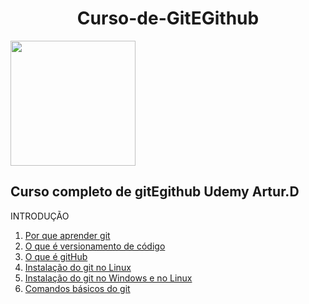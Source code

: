 <h1 align="center">Curso-de-GitEGithub</h1>
<img src=https://github.com/Fas-naWeb/Curso-de-Linux---Concluido/blob/main/Aprendendo_Linux/src/recursos/Curso-de-Git-e-GitHub.png width=200px>

<h2>Curso completo de gitEgithub Udemy Artur.D</h2>

INTRODUÇÃO
<ol>  
  <li>
    <a href ="https://github.com/Fas-naWeb/Curso-de-GitEGithub---Concluido/blob/main/CURSO_DE_GIT/%2401_INTRODUCAO/%24005_Introducao.java">
      Por que aprender git
    </a>
  </li>

   <li>
    <a href ="https://github.com/Fas-naWeb/Curso-de-GitEGithub---Concluido/blob/main/CURSO_DE_GIT/%2401_INTRODUCAO/%24006_OqueEversionamento.java">
      O que é versionamento de código
    </a>
  </li>

  <li>
    <a href ="https://github.com/Fas-naWeb/Curso-de-GitEGithub---Concluido/blob/main/CURSO_DE_GIT/%2401_INTRODUCAO/%24007_OqueEgitHub.java">
      O que é gitHub
    </a>
  </li>

  <li>
    <a href ="https://github.com/Fas-naWeb/Curso-de-GitEGithub---Concluido/blob/main/CURSO_DE_GIT/%2401_INTRODUCAO/%24002_InstalacaoDoGit.java">
      Instalação do git no Linux
    </a>
  </li>  

  <li>
    <a href ="https://github.com/Fas-naWeb/Curso-de-GitEGithub---Concluido/blob/main/CURSO_DE_GIT/%2401_INTRODUCAO/%24009_IntalacaoDoGit.java">
      Instalação do git no Windows e no Linux
    </a>
  </li>  

  <li>
    <a href ="https://github.com/Fas-naWeb/Curso-de-GitEGithub---Concluido/blob/main/CURSO_DE_GIT/%2401_INTRODUCAO/%24001_ComandosBasicosGit.java">
      Comandos básicos do git
    </a>
  </li> 
 </ol>


